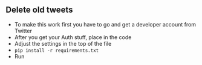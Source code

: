 ## Delete old tweets

* To make this work first you have to go and get a developer account from Twitter
* After you get your Auth stuff, place in the code 
* Adjust the settings in the top of the file
* `pip install -r requirements.txt`
* Run 
